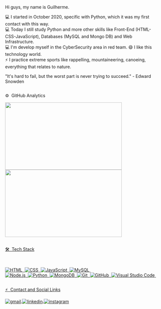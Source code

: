 Hi guys, my name is Guilherme.

💻 I started in October 2020, specific with Python, which it was my first contact with this way.                            
💻 Today I still study Python and more other skills like Front-End (HTML-CSS-JavaScript), Databases (MySQL and Mongo DB) and Web Infrastructure.                    
💻 I'm develop myself in the CyberSecurity area in red team.
😄 I like this technology world.                      
⚡ I practice extreme sports like rappelling, mountaineering, canoeing, everything that relates to nature.
   
   "It's hard to fail, but the worst part is never trying to succeed." - Edward Snowden

   ##
   
⚙️ &nbsp;GitHub Analytics
<div>
  <a href="https://github.com/guilhmrodrigues">
  <img height="220em" width="380em" src="https://github-readme-stats.vercel.app/api?username=guilhmrodrigues&show_icons=true&theme=chartreuse-dark&include_all_commits=true&count_private=true"/>
  <img height="220em" width="380em" src="https://github-readme-stats.vercel.app/api/top-langs/?username=guilhmrodrigues&layout=compact&langs_count=7&theme=chartreuse-dark"/>
</div>

  ##
   
🛠 &nbsp;Tech Stack
<div style="display: inline_block"><br>
   
![HTML](https://img.shields.io/badge/-HTML-05122A?style=flat&logo=HTML5)&nbsp;
![CSS](https://img.shields.io/badge/-CSS-05122A?style=flat&logo=CSS3&logoColor=1572B6)&nbsp; 
![JavaScript](https://img.shields.io/badge/-JavaScript-05122A?style=flat&logo=javascript)&nbsp;
![MySQL](https://img.shields.io/badge/-MySQL-05122A?style=flat&logo=mysql)&nbsp;  
![Node.js](https://img.shields.io/badge/-Node.js-05122A?style=flat&logo=node.js)&nbsp;
![Python](https://img.shields.io/badge/-Python-05122A?style=flat&logo=python)&nbsp;
![MongoDB](https://img.shields.io/badge/-MongoDB-05122A?style=flat&logo=mongodb)&nbsp;
![Git](https://img.shields.io/badge/-Git-05122A?style=flat&logo=git)&nbsp;
![GitHub](https://img.shields.io/badge/-GitHub-05122A?style=flat&logo=github)&nbsp;
![Visual Studio Code](https://img.shields.io/badge/-Visual%20Studio%20Code-05122A?style=flat&logo=visual-studio-code&logoColor=007ACC)&nbsp;
</div>

  ##
⚡ &nbsp;Contact and Social Links
<div>
   
   <a href="mailto:guim3x.82@gmail.com" target="_blank">
     <img align="center" src="https://img.shields.io/badge/gmail-05122A?style=flat&logo=gmail" alt="gmail"/>  
   </a>
   <a href="https://www.linkedin.com/in/guilherme-rodrigues-756661223/" target="_blank">
     <img align="center" src="https://img.shields.io/badge/linkedin-05122A?style=flat&logo=linkedin" alt="linkedin"/>
   </a>
   <a href="https://instagram.com/guilhmgr" target="_blank">
    <img align="center" src="https://img.shields.io/badge/-guilhmgr-05122A?style=flat&logo=instagram" alt="instagram"/>
   </a>
</div>
